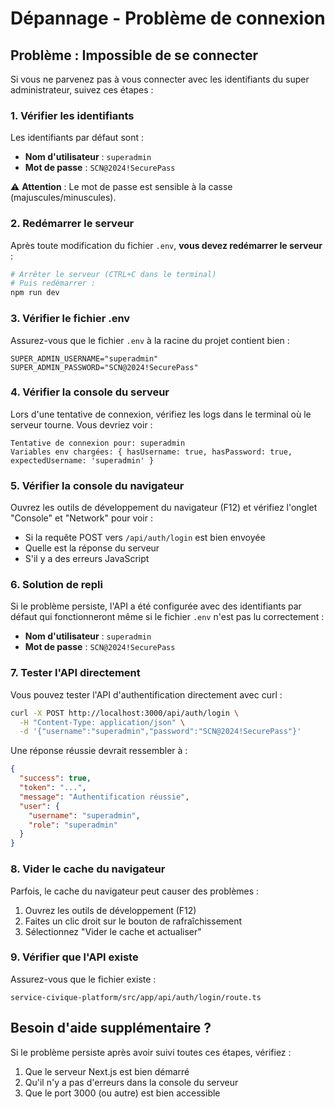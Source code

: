 # Dépannage - Problème de connexion

## Problème : Impossible de se connecter

Si vous ne parvenez pas à vous connecter avec les identifiants du super administrateur, suivez ces étapes :

### 1. Vérifier les identifiants

Les identifiants par défaut sont :
- **Nom d'utilisateur** : `superadmin`
- **Mot de passe** : `SCN@2024!SecurePass`

⚠️ **Attention** : Le mot de passe est sensible à la casse (majuscules/minuscules).

### 2. Redémarrer le serveur

Après toute modification du fichier `.env`, **vous devez redémarrer le serveur** :

```bash
# Arrêter le serveur (CTRL+C dans le terminal)
# Puis redémarrer :
npm run dev
```

### 3. Vérifier le fichier .env

Assurez-vous que le fichier `.env` à la racine du projet contient bien :

```
SUPER_ADMIN_USERNAME="superadmin"
SUPER_ADMIN_PASSWORD="SCN@2024!SecurePass"
```

### 4. Vérifier la console du serveur

Lors d'une tentative de connexion, vérifiez les logs dans le terminal où le serveur tourne. Vous devriez voir :
```
Tentative de connexion pour: superadmin
Variables env chargées: { hasUsername: true, hasPassword: true, expectedUsername: 'superadmin' }
```

### 5. Vérifier la console du navigateur

Ouvrez les outils de développement du navigateur (F12) et vérifiez l'onglet "Console" et "Network" pour voir :
- Si la requête POST vers `/api/auth/login` est bien envoyée
- Quelle est la réponse du serveur
- S'il y a des erreurs JavaScript

### 6. Solution de repli

Si le problème persiste, l'API a été configurée avec des identifiants par défaut qui fonctionneront même si le fichier `.env` n'est pas lu correctement :
- **Nom d'utilisateur** : `superadmin`  
- **Mot de passe** : `SCN@2024!SecurePass`

### 7. Tester l'API directement

Vous pouvez tester l'API d'authentification directement avec curl :

```bash
curl -X POST http://localhost:3000/api/auth/login \
  -H "Content-Type: application/json" \
  -d '{"username":"superadmin","password":"SCN@2024!SecurePass"}'
```

Une réponse réussie devrait ressembler à :
```json
{
  "success": true,
  "token": "...",
  "message": "Authentification réussie",
  "user": {
    "username": "superadmin",
    "role": "superadmin"
  }
}
```

### 8. Vider le cache du navigateur

Parfois, le cache du navigateur peut causer des problèmes :
1. Ouvrez les outils de développement (F12)
2. Faites un clic droit sur le bouton de rafraîchissement
3. Sélectionnez "Vider le cache et actualiser"

### 9. Vérifier que l'API existe

Assurez-vous que le fichier existe :
```
service-civique-platform/src/app/api/auth/login/route.ts
```

## Besoin d'aide supplémentaire ?

Si le problème persiste après avoir suivi toutes ces étapes, vérifiez :
1. Que le serveur Next.js est bien démarré
2. Qu'il n'y a pas d'erreurs dans la console du serveur
3. Que le port 3000 (ou autre) est bien accessible
